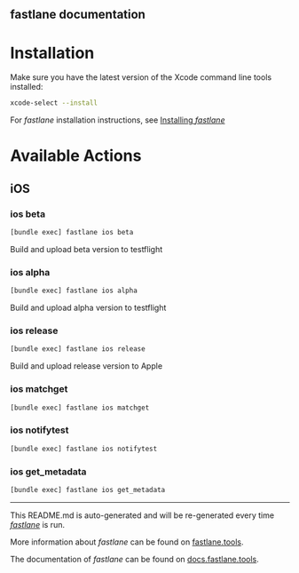 fastlane documentation
----

# Installation

Make sure you have the latest version of the Xcode command line tools installed:

```sh
xcode-select --install
```

For _fastlane_ installation instructions, see [Installing _fastlane_](https://docs.fastlane.tools/#installing-fastlane)

# Available Actions

## iOS

### ios beta

```sh
[bundle exec] fastlane ios beta
```

Build and upload beta version to testflight

### ios alpha

```sh
[bundle exec] fastlane ios alpha
```

Build and upload alpha version to testflight

### ios release

```sh
[bundle exec] fastlane ios release
```

Build and upload release version to Apple

### ios matchget

```sh
[bundle exec] fastlane ios matchget
```



### ios notifytest

```sh
[bundle exec] fastlane ios notifytest
```



### ios get_metadata

```sh
[bundle exec] fastlane ios get_metadata
```



----

This README.md is auto-generated and will be re-generated every time [_fastlane_](https://fastlane.tools) is run.

More information about _fastlane_ can be found on [fastlane.tools](https://fastlane.tools).

The documentation of _fastlane_ can be found on [docs.fastlane.tools](https://docs.fastlane.tools).
